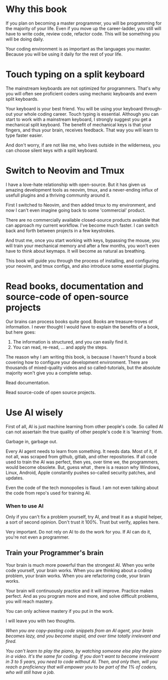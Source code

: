 # Why this book

If you plan on becoming a master programmer, you will be programming for the majority of
your life. Even if you move up the career-ladder, you still will have to write code,
review code, refactor code. This will be something you will be doing daily.

Your coding environment is as important as the languages you master. Because you will
be using it daily for the rest of your life.

# Touch typing on a split keyboard

The mainstream keyboards are not optimized for programmers. That's why you will often see
proficient coders using mechanic keyboards and evern split keyboards.

Your keyboard is your best friend. You will be using your keyboard through-out your whole
coding career. Touch typing is essential. Although you can start to work with a mainstream
keyboard, I strongly suggest you get a mechanical split keyboard. The benefit of mechanical
keys is that your fingers, and thus your brain, receives feedback. That way you will learn
to type faster easier.

And don't worry, if are not like me, who lives outside in the wilderness, you can choose
silent keys with a split keyboard.

# Switch to Neovim and Tmux

I have a love-hate relationship with open-source. But it has given us amazing development
tools as neovim, tmux, and a never-ending influx of usefull plugins and a thriving community
around it.

First I switched to Neovim, and then added tmux to my environment, and now I can't even imagine
going back to some 'commercial' product.

There are no commercially available closed-source products available that can approach my
current workflow. I've become much faster. I can switch back and forth between projects in a few
keystrokes.

And trust me, once you start working with keys, bypassing the mouse, you will train your mechanical
memory and after a few months, you won't even have to think about keymaps. It will become as
natural as breathing.

This book will guide you through the process of installing, and configuring your neovim, and tmux
configs, and also introduce some essential plugins.

# Read books, documentation and source-code of open-source projects

Our brains can process books quite good. Books are treasure-troves of information. I never thought I would
have to explain the benefits of a book, but here goes:

1. The information is structured, and you can easily find it.
2. You can read, re-read, ... and apply the steps.

The reason why I am writing this book, is because I haven't found a book covering how to configure your
development environment. There are thousands of mixed-quality videos and so called-tutorials, but the absolute
majority won't give you a complete setup.

Read documentation.

Read source-code of open source projects.

# Use AI wisely

First of all, AI is just machine learning from other people's code. So called AI can
not assertain the true quality of other people's code it is 'learning' from.

Garbage in, garbage out.

Every
AI agent needs to learn from something. It needs data. Most of it, if not all, was
scraped from github, gitlab, and other repositories. If all code used to train the AI
was perfect, then yes, over time we, the programmers, would become obsolete. But, guess what
, there is a reason why Windows, Linux, Android, Apple constantly pushes so-called security patches, and updates.

Even
the code of the tech monopolies is flaud. I am not even talking about the code from
repo's used for training AI.

### When to use AI

Only if you can't fix a problem yourself, try AI, and treat it as a stupid helper, a sort
of second opinion. Don't trust it 100%. Trust but verify, applies here.

Very important. Do not rely on AI to do the work for you. If AI can do it, you're not
even a programmer.

## Train your Programmer's brain

Your brain is much more powerful than the strongest AI. When you write code yourself,
your brain works. When you are thinking about a coding problem, your brain works.
When you are refactoring code, your brain works.

Your brain will continuously practice and it will improve. Practice makes perfect.
And as you program more and more, and solve difficult problems, you will reach mastery.

You can only achieve mastery if you put in the work.

I will leave you with two thoughts.

_When you are copy-pasting code snippets from an AI agent, your brain becomes lazy, and
you become stupid, and over time totally irrelevant and fired._

_You can't learn to play the piano, by watching someone else play the piano in a video. It's
the same for coding. If you don't want to become irrelevant in 3 to 5 years, you need to code
without AI. Then, and only then, will you reach a proficiency that will empower you to be
part of the 1% of coders, who will still have a job._
